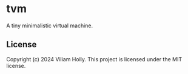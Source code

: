 # tvm

A tiny minimalistic virtual machine.

## License

Copyright (c) 2024 Viliam Holly.
This project is licensed under the MIT license.
